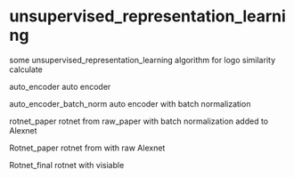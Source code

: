 # unsupervised_representation_learning
some unsupervised_representation_learning algorithm for logo similarity calculate

auto_encoder
  auto encoder

auto_encoder_batch_norm
  auto encoder with batch normalization
  
rotnet_paper
  rotnet from raw_paper with batch normalization added to Alexnet

Rotnet_paper
  rotnet from with raw Alexnet
  
Rotnet_final
  rotnet with visiable
